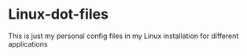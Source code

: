 # Linux-dot-files
This is just my personal config files in my Linux installation for different applications
